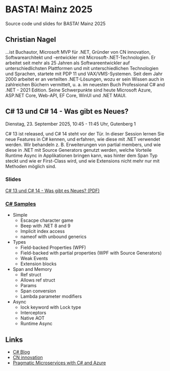 # BASTA! Mainz 2025

Source code und slides for BASTA! Mainz 2025

## Christian Nagel

...ist Buchautor, Microsoft MVP für .NET, Gründer von CN innovation, Softwarearchitekt und -entwickler mit Microsoft-.NET-Technologien. Er arbeitet seit mehr als 25 Jahren als Softwareentwickler auf unterschiedlichsten Plattformen und mit unterschiedlichen Technologien und Sprachen, startete mit PDP 11 und VAX/VMS-Systemen. Seit dem Jahr 2000 arbeitet er an verteilten .NET-Lösungen, wozu er sein Wissen auch in zahlreichen Büchern vermittelt, u. a. im neuesten Buch Professional C# and .NET - 2021 Edition. Seine Schwerpunkte sind heute Microsoft Azure, ASP.NET Core, Web-API, EF Core, WinUI und .NET MAUI.

## C# 13 und C# 14 - Was gibt es Neues?

Dienstag, 23. September 2025, 10:45 - 11:45 Uhr, Gutenberg 1

C# 13 ist released, und C# 14 steht vor der Tür. In dieser Session lernen Sie neue Features in C# kennen, und erfahren, wie diese mit .NET verwendet werden. Wir behandeln z. B. Erweiterungen von partial members, und wie diese in .NET mit Source Generators genutzt werden, welche Vorteile Runtime Async in Applikationen bringen kann, was hinter dem Span Typ steckt und wie er First-Class wird, und wie Extensions nicht mehr nur mit Methoden möglich sind.

### Slides

[C# 13 und C# 14 - Was gibt es Neues? (PDF)](slides/CSharp14.pdf)

### [C# Samples](csharp)

- Simple
  - Escacpe character game
  - Beep with .NET 8 and 9
  - Implicit index access
  - nameof with unbound generics
- Types
  - Field-backed Properties (WPF)
  - Field-backed with partial properties (WPF with Source Generators)
  - Weak Events
  - Extension blocks
- Span and Memory
  - Ref struct
  - Allows ref struct
  - Params
  - Span conversion
  - Lambda parameter modifiers
- Async
  - lock keyword with Lock type
  - Interceptors
  - Native AOT
  - Runtime Async
 
## Links

- [C# Blog](https://csharp.christiannagel.com)
- [CN innovation](https://www.cninnovation.com)
- [Pragmatic Microservices with C# and Azure](https://github.com/PacktPublishing/Pragmatic-Microservices-with-CSharp-and-Azure/)
 
